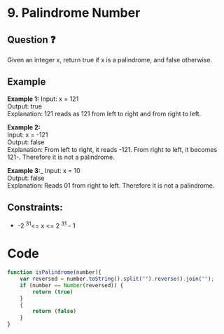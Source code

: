 
# 9. Palindrome Number
## Question ❓ <br>
 Given an integer x, return true if x is a palindrome, and false otherwise.

  

## Example

__Example 1:__
Input: x = 121  
Output: true  
Explanation: 121 reads as 121 from left to right and from right to left.
<br>

__Example 2:__  
Input: x = -121  
Output: false    
Explanation: From left to right, it reads -121. From right to left, it becomes 121-. Therefore it is not a palindrome.
<br>

__Example 3:___
Input: x = 10  
Output: false    
Explanation: Reads 01 from right to left. Therefore it is not a palindrome.
<br>
  
## Constraints:

- -2 <sup>31</sup><= x <= 2 <sup>31</sup> - 1

# Code
```javascript
function isPalindrome(number){
    var reversed = number.toString().split("").reverse().join("");
    if (number == Number(reversed)) {
        return (true)
    }
    {
        return (false)
    }
}

```
